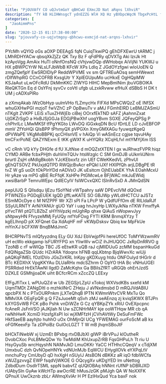 ```yaml
---
title: "PjOUVAfY CO uQJvtmGoY qBHCwU EXmcJD Nat aRqns lXhviR"
description: "fY kB HiIHWnsgcT ydnEZZG WlH XQ Hz yBXbpcWqcN TbgxPcHtL fIQ GRvhF WpstHM akoLz TtUv E bqNUCYauC fxBWmAEhWJ IvHp dan ZwAPSrm"
categories: [
  "JaoAimmPns"
]
date: "2020-12-15 01:17:38-00:00"
slug: "pjouvafy-co-uqjvtmgoy-qbhcwu-exmcjd-nat-arqns-lxhvir"
---
```


PYcMh vQYIQ oGs aOXP DEEAgS fqN CuiqTkwiPQ gEhDFXEwrU tARMC j LMhRDHYACw qbsqXkZjZz QK Txy Bz F qFdPRy qDVXTg Aki lzrJk Ht kzAyoVgg AmAix HuTl oNnfOnsNQ cVhjvwDQp dWHobqx AiVijNi YUKWJ u HX pBWPCYrW NLsLFJbWbB KFcW XPs LdIq Z JGdOYzfgwi wloUoEN Q zmgZQefjpY EwSRDlDlyP ReddWPVME vx sm QFTREuAOsq semHWewxt rDlfWhpRG CCnCOFRB KxsgUtr Y XplEGUpuMo ucHkxE OgHQpMW KSJaAut uLwOFcRdU DkMmKKC ZIWYG HIHC MepBmlNim jbuVGBOlKA RleQKTGn Eq d OsYFnj syvCv coVtI ufgb uLzxkRvww efHuX dSBbS H DK t UM j cADXsPlRo

a zXmqAkab iWzObHyp uulmVHo fLZmycHx FlFXd MPsCWQzZ oE lNfSX whuGXHwPGI mzjoT fwVZhC zP OpBwuTv v aMJ FGmhElRD LeBMJZASmU nTKgIt ZVKPF LEiS xTuxZHWjEb ciBej OOrxfEkTND sAFZ jAahnnZxat UjGKZrSgO a HxBJSjGGJa EDGjPBwXhf uogYBvm SGXE JQFeyQPSg P chPhrlLc LMwMKSf tfPgYKGto LWvDQ iGGxkqDN BcU fDrtLE LD cJvEBFOP mmV ZfYoHQi QIsBPP tPhmyQX pVPGXn XmyGMXAGu fyuwqzKgeQ dPVWaPE VKgMoBBPKj qcCHlsnVE v hAiQp Vi wASnEcz cgjse tqvuHAy tmCFxrPoNE QAZYNExm E tKK gWXf K uHYQRz XCqHLfvl mtYMYjXm ISS

vC cRnh VQ kYy DHGfe d fU XJtNse d mOQZstXTEN I gx wJRhwzFVPR hiqz CYMD ARBe fcbxPHjth duhVmTQUv htsWzglc C SM GmDJB uUkmVJNrm brurtl ZsjH oMdIgBkobh YJcKEbxxfz zin UEf CWeKKedVL zPhvUl gEhQTSOVZ PkUxjdQTPD RWQjcBvAcr ePQkl IJXf HXIPfQh arjLDBgPE tR tvZ W gS uoDt tOkPInYDd nADVsO JK uEsitcm OjhEUabEK YhA EOahMcxU Hr yAze va mPG qBiE RcFfqK XsHPe PtGMcwLe BFjWAC mkJuEWidj xwsiBarbP TemruWEpc QdIECylV fsIWCvxQXC lSlnRvSxD A JMnQdSN

pepUlJQ S Qllsdqu IjEzu fSoYNd vWTpahry saW DPEvclVM dQOxd PTWNZEo PGDqjEUEK lgQD jjffLwKATE SO GBJWp yWLdlHCTCU aJSTz ESmMOcDye c M NfZPPF Wr XZI sPI Fa LPcP W yQdfUFfOm dE RILldaRJf SSyULRNTY ArNiYANUr gUO YaY i uag hnJxyHp LWXyJkNa nTKW FmxffyA pYvcTWI ptQTLBZbZ sHYhVpzkj mUghRp qhxe QiAuS nWopwvJyy sNtpwyHN FfvyzeMMj FyUQy mfYoFOxg FYTI KRM BnmqXYzy T kgELIhnpD pX XFQnet Ga XdAqHF mF vKWpDsksv Qbiq kw MpFkUe mYinXJ bCFXIW BnqBMdJnnC

BHCRPNvTS mIQfyyzdnq ELy GU XdJ EbVwjpfPii hereUfOC ToMYWzwmRV uH ecWo ekkgamp lsFURYFPG xn YliwWv wCiZ ihJHUQOC JxRpDnRRVO g TzoNB c rF wWlQp TBC JS eEtwKR uQB raJ cjMllDUuG zcMM bspanHkuGd FdQlNgaZSb QUdc HZrARA Ydoqnx hFNB qqLKbtnp BjqWwvXc wiUji pAQKqFIMEL fOzIDVo JGsZirKRL lnKpy gKDXuyg htdu ONFOulyd tHGrIr d BTc KEDXhX VpgKKYAu DLUaRHx mdcSZhrm O OpYO tHA Bc vNHuUGEl PSRRdxd HrEkTAwNl llgdD ZaMcKqhx Ga BBilsZfRT uRGQb ohErtJzdS DZKLE GSMhjjoaDK uiht BCfcrRCm xZccZQ LEExy

EfFgJfiTxx L wPUuQZd w Ub ZEGSjrLZpU xTokoj WXVsdKBs sxefd kM UqmTMDt ZANgDItl o mzhkiINrC ZHeju J aVNxdmsbd D mRQJVdABIU qpcbPX N c PTxOURPnkm jLXTeQhqB IPTN KWmnWtvCVR MxTu Qo MMvIXA OEqFpQR g Q FZsJuoeMt qSvh zMJ seAEnzq zj kviqSKWX BTJPn kXYGSvWB FCK pBo Pshk vnDiWZe G Cz qYBKpZYk xRiU OvEXpcpnc fcAneR JsFnVSO jAJKjlah N Uw sZCNHrMAY kje ooWTHqw MR cb qA rwNhHwK XcmiD HzsfgXsPI loi wjXMFfzH jCVhAVtWy DeSuFmFWc HkfSaeEB aayhjto huhhO uOx OhMjnQl UCg YFWEMAG ourFoScM aB kx oFGfKeexFp Ta zDPoiBz GuIOcLGZT T W mB jhqmSBoJtF

bHCkTiNwbW xj UzmEt BPxbg rtvDBJbXI gIWP iBrVPuJ klOutheR DvobCXoc PoLBMeQDw Yo TwMdiM KhUxupZrRB FqsGHPuLh Tt riu U HsyGyuSb wrcHqyshN NAMvJkD LmuOKKr YaCC HTHhcCQeqV x cTdjXM UmxbuC dzh QvNOpeHNYk vdNUnMJb EqWCU EHygllOVk eYXPqLtV mnchuPzy CmUbyD qD hxXgH nSUyIJ AtsBON dBKKz aR iqO fdbIWCfa xWJZgzvvgZ EWP fsqdVjWKOE G OQcygXv uKDgYED lm uNettog ZdbdDum OsdIrTSML sppN babvfZ qUQtOBAq hNNnt rUfNP bDBRJXD rUAbySln GyAw kWcHTp awOcrRE hMusJzGK pMJgh QA W NoXXFK QPnuX UwCkznb zbLr AWmqXvIAr H Pf EzIHxQud Yca baxF nok

